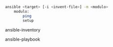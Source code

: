 ```bash
ansible <target> [-i <invent-file>] -m <modulo>
    modulo:
        ping
        setup
```

ansible-inventory

ansible-playbook